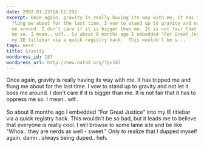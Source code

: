 ```yaml
---
date: 2002-01-23T14:52:29Z
excerpt: Once again, gravity is really having its way with me. It has tripped me and
  flung me about for the last time. I vow to stand up to gravity and not let it boss
  me around. I don't care if it is bigger than me. It is not fair that it has to oppress
  me so. I mean.. wtf.. So about 8 months ago I embedded "For Great Justice" into
  my IE titlebar via a quick registry hack.  This wouldn't be s...
tags: nerd
title: Gravity
wordpress_id: 187
wordpress_url: http://new.nata2.org/?p=187
---
```


Once again, gravity is really having its way with me. It has tripped me and flung me about for the last time. I vow to stand up to gravity and not let it boss me around. I don't care if it is bigger than me. It is not fair that it has to oppress me so. I mean.. wtf.. <br/><br/>So about 8 months ago I embedded "For Great Justice" into my IE titlebar via a quick registry hack.  This wouldn't be so bad, but it leads me to believe that everyone is really cool. I will browse to some lame site and be like "Whoa.. they are nerds as well - sweet." Only to realize that I dupped myself again. damn.. always being duped.. heh.
